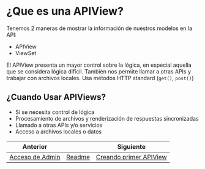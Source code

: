 # ¿Que es una APIView?

Tenemos 2 maneras de mostrar la información de nuestros modelos en la API:

- APIView
- ViewSet

El APIView presenta un mayor control sobre la lógica, en especial aquella que se considera lógica difícil. También nos permite llamar a otras APIs y trabajar con archivos locales. Usa métodos HTTP standard (`get()`, `post()`)

## ¿Cuando Usar APIViews?

- Si se necesita control de lógica
- Procesamiento de archivos y renderización de respuestas sincronizadas
- Llamado a otras APIs y/o servicios
- Acceso a archivos locales o datos

| Anterior |                        | Siguiente                                   |
| -------- | ---------------------- | ------------------------------------------- |
| [Acceso de Admin](07_Acceso_Admin.md) | [Readme](../README.md) | [Creando primer APIView](09_Creando_Primer_APIView.md) |
